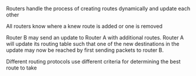 Routers handle the process of creating routes dynamically and update each other

All routers know where a knew route is added or one is removed

Router B may send an update to Router A with additional routes. Router A will update its routing table such that one of the new destinations in the update may now be reached by first sending packets to router B.

Different routing protocols use different criteria for determining the best route to take